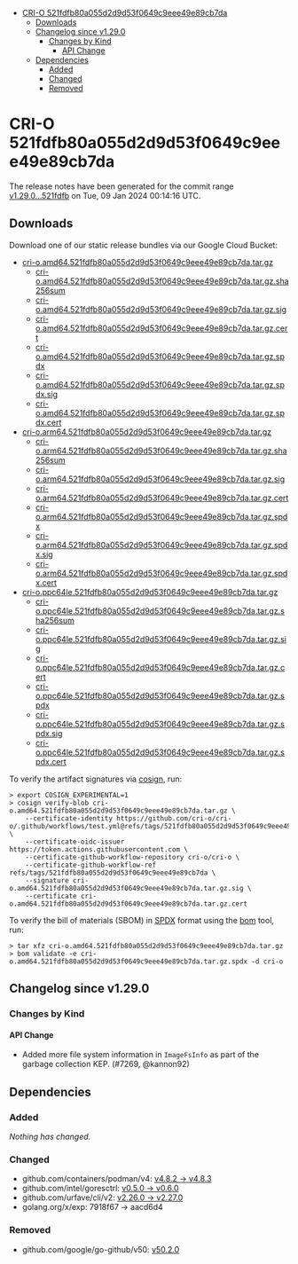 - [CRI-O 521fdfb80a055d2d9d53f0649c9eee49e89cb7da](#cri-o-521fdfb80a055d2d9d53f0649c9eee49e89cb7da)
  - [Downloads](#downloads)
  - [Changelog since v1.29.0](#changelog-since-v1290)
    - [Changes by Kind](#changes-by-kind)
      - [API Change](#api-change)
  - [Dependencies](#dependencies)
    - [Added](#added)
    - [Changed](#changed)
    - [Removed](#removed)

# CRI-O 521fdfb80a055d2d9d53f0649c9eee49e89cb7da

The release notes have been generated for the commit range
[v1.29.0...521fdfb](https://github.com/cri-o/cri-o/compare/v1.29.0...521fdfb80a055d2d9d53f0649c9eee49e89cb7da) on Tue, 09 Jan 2024 00:14:16 UTC.

## Downloads

Download one of our static release bundles via our Google Cloud Bucket:

- [cri-o.amd64.521fdfb80a055d2d9d53f0649c9eee49e89cb7da.tar.gz](https://storage.googleapis.com/cri-o/artifacts/cri-o.amd64.521fdfb80a055d2d9d53f0649c9eee49e89cb7da.tar.gz)
  - [cri-o.amd64.521fdfb80a055d2d9d53f0649c9eee49e89cb7da.tar.gz.sha256sum](https://storage.googleapis.com/cri-o/artifacts/cri-o.amd64.521fdfb80a055d2d9d53f0649c9eee49e89cb7da.tar.gz.sha256sum)
  - [cri-o.amd64.521fdfb80a055d2d9d53f0649c9eee49e89cb7da.tar.gz.sig](https://storage.googleapis.com/cri-o/artifacts/cri-o.amd64.521fdfb80a055d2d9d53f0649c9eee49e89cb7da.tar.gz.sig)
  - [cri-o.amd64.521fdfb80a055d2d9d53f0649c9eee49e89cb7da.tar.gz.cert](https://storage.googleapis.com/cri-o/artifacts/cri-o.amd64.521fdfb80a055d2d9d53f0649c9eee49e89cb7da.tar.gz.cert)
  - [cri-o.amd64.521fdfb80a055d2d9d53f0649c9eee49e89cb7da.tar.gz.spdx](https://storage.googleapis.com/cri-o/artifacts/cri-o.amd64.521fdfb80a055d2d9d53f0649c9eee49e89cb7da.tar.gz.spdx)
  - [cri-o.amd64.521fdfb80a055d2d9d53f0649c9eee49e89cb7da.tar.gz.spdx.sig](https://storage.googleapis.com/cri-o/artifacts/cri-o.amd64.521fdfb80a055d2d9d53f0649c9eee49e89cb7da.tar.gz.spdx.sig)
  - [cri-o.amd64.521fdfb80a055d2d9d53f0649c9eee49e89cb7da.tar.gz.spdx.cert](https://storage.googleapis.com/cri-o/artifacts/cri-o.amd64.521fdfb80a055d2d9d53f0649c9eee49e89cb7da.tar.gz.spdx.cert)
- [cri-o.arm64.521fdfb80a055d2d9d53f0649c9eee49e89cb7da.tar.gz](https://storage.googleapis.com/cri-o/artifacts/cri-o.arm64.521fdfb80a055d2d9d53f0649c9eee49e89cb7da.tar.gz)
  - [cri-o.arm64.521fdfb80a055d2d9d53f0649c9eee49e89cb7da.tar.gz.sha256sum](https://storage.googleapis.com/cri-o/artifacts/cri-o.arm64.521fdfb80a055d2d9d53f0649c9eee49e89cb7da.tar.gz.sha256sum)
  - [cri-o.arm64.521fdfb80a055d2d9d53f0649c9eee49e89cb7da.tar.gz.sig](https://storage.googleapis.com/cri-o/artifacts/cri-o.arm64.521fdfb80a055d2d9d53f0649c9eee49e89cb7da.tar.gz.sig)
  - [cri-o.arm64.521fdfb80a055d2d9d53f0649c9eee49e89cb7da.tar.gz.cert](https://storage.googleapis.com/cri-o/artifacts/cri-o.arm64.521fdfb80a055d2d9d53f0649c9eee49e89cb7da.tar.gz.cert)
  - [cri-o.arm64.521fdfb80a055d2d9d53f0649c9eee49e89cb7da.tar.gz.spdx](https://storage.googleapis.com/cri-o/artifacts/cri-o.arm64.521fdfb80a055d2d9d53f0649c9eee49e89cb7da.tar.gz.spdx)
  - [cri-o.arm64.521fdfb80a055d2d9d53f0649c9eee49e89cb7da.tar.gz.spdx.sig](https://storage.googleapis.com/cri-o/artifacts/cri-o.arm64.521fdfb80a055d2d9d53f0649c9eee49e89cb7da.tar.gz.spdx.sig)
  - [cri-o.arm64.521fdfb80a055d2d9d53f0649c9eee49e89cb7da.tar.gz.spdx.cert](https://storage.googleapis.com/cri-o/artifacts/cri-o.arm64.521fdfb80a055d2d9d53f0649c9eee49e89cb7da.tar.gz.spdx.cert)
- [cri-o.ppc64le.521fdfb80a055d2d9d53f0649c9eee49e89cb7da.tar.gz](https://storage.googleapis.com/cri-o/artifacts/cri-o.ppc64le.521fdfb80a055d2d9d53f0649c9eee49e89cb7da.tar.gz)
  - [cri-o.ppc64le.521fdfb80a055d2d9d53f0649c9eee49e89cb7da.tar.gz.sha256sum](https://storage.googleapis.com/cri-o/artifacts/cri-o.ppc64le.521fdfb80a055d2d9d53f0649c9eee49e89cb7da.tar.gz.sha256sum)
  - [cri-o.ppc64le.521fdfb80a055d2d9d53f0649c9eee49e89cb7da.tar.gz.sig](https://storage.googleapis.com/cri-o/artifacts/cri-o.ppc64le.521fdfb80a055d2d9d53f0649c9eee49e89cb7da.tar.gz.sig)
  - [cri-o.ppc64le.521fdfb80a055d2d9d53f0649c9eee49e89cb7da.tar.gz.cert](https://storage.googleapis.com/cri-o/artifacts/cri-o.ppc64le.521fdfb80a055d2d9d53f0649c9eee49e89cb7da.tar.gz.cert)
  - [cri-o.ppc64le.521fdfb80a055d2d9d53f0649c9eee49e89cb7da.tar.gz.spdx](https://storage.googleapis.com/cri-o/artifacts/cri-o.ppc64le.521fdfb80a055d2d9d53f0649c9eee49e89cb7da.tar.gz.spdx)
  - [cri-o.ppc64le.521fdfb80a055d2d9d53f0649c9eee49e89cb7da.tar.gz.spdx.sig](https://storage.googleapis.com/cri-o/artifacts/cri-o.ppc64le.521fdfb80a055d2d9d53f0649c9eee49e89cb7da.tar.gz.spdx.sig)
  - [cri-o.ppc64le.521fdfb80a055d2d9d53f0649c9eee49e89cb7da.tar.gz.spdx.cert](https://storage.googleapis.com/cri-o/artifacts/cri-o.ppc64le.521fdfb80a055d2d9d53f0649c9eee49e89cb7da.tar.gz.spdx.cert)

To verify the artifact signatures via [cosign](https://github.com/sigstore/cosign), run:

```console
> export COSIGN_EXPERIMENTAL=1
> cosign verify-blob cri-o.amd64.521fdfb80a055d2d9d53f0649c9eee49e89cb7da.tar.gz \
    --certificate-identity https://github.com/cri-o/cri-o/.github/workflows/test.yml@refs/tags/521fdfb80a055d2d9d53f0649c9eee49e89cb7da \
    --certificate-oidc-issuer https://token.actions.githubusercontent.com \
    --certificate-github-workflow-repository cri-o/cri-o \
    --certificate-github-workflow-ref refs/tags/521fdfb80a055d2d9d53f0649c9eee49e89cb7da \
    --signature cri-o.amd64.521fdfb80a055d2d9d53f0649c9eee49e89cb7da.tar.gz.sig \
    --certificate cri-o.amd64.521fdfb80a055d2d9d53f0649c9eee49e89cb7da.tar.gz.cert
```

To verify the bill of materials (SBOM) in [SPDX](https://spdx.org) format using the [bom](https://sigs.k8s.io/bom) tool, run:

```console
> tar xfz cri-o.amd64.521fdfb80a055d2d9d53f0649c9eee49e89cb7da.tar.gz
> bom validate -e cri-o.amd64.521fdfb80a055d2d9d53f0649c9eee49e89cb7da.tar.gz.spdx -d cri-o
```

## Changelog since v1.29.0

### Changes by Kind

#### API Change
 - Added more file system information in `ImageFsInfo` as part of the garbage collection KEP. (#7269, @kannon92)

## Dependencies

### Added
_Nothing has changed._

### Changed
- github.com/containers/podman/v4: [v4.8.2 → v4.8.3](https://github.com/containers/podman/v4/compare/v4.8.2...v4.8.3)
- github.com/intel/goresctrl: [v0.5.0 → v0.6.0](https://github.com/intel/goresctrl/compare/v0.5.0...v0.6.0)
- github.com/urfave/cli/v2: [v2.26.0 → v2.27.0](https://github.com/urfave/cli/v2/compare/v2.26.0...v2.27.0)
- golang.org/x/exp: 7918f67 → aacd6d4

### Removed
- github.com/google/go-github/v50: [v50.2.0](https://github.com/google/go-github/v50/tree/v50.2.0)
